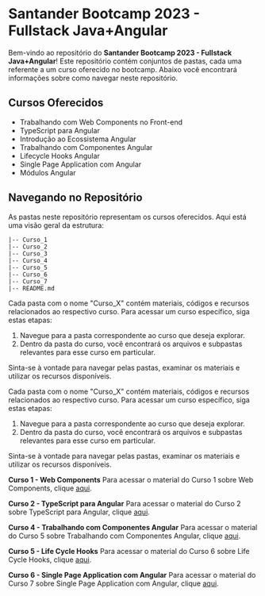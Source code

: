 # Santander Bootcamp 2023 - Fullstack Java+Angular

Bem-vindo ao repositório do **Santander Bootcamp 2023 - Fullstack Java+Angular**! Este repositório contém conjuntos de pastas, cada uma referente a um curso oferecido no bootcamp. Abaixo você encontrará informações sobre como navegar neste repositório.

## Cursos Oferecidos

- Trabalhando com Web Components no Front-end
- TypeScript para Angular
- Introdução ao Ecossistema Angular
- Trabalhando com Componentes Angular
- Lifecycle Hooks Angular
- Single Page Application com Angular
- Módulos Angular

## Navegando no Repositório

As pastas neste repositório representam os cursos oferecidos. Aqui está uma visão geral da estrutura:

```
|-- Curso_1
|-- Curso_2
|-- Curso_3
|-- Curso_4
|-- Curso_5
|-- Curso_6
|-- Curso_7
|-- README.md
```

Cada pasta com o nome "Curso_X" contém materiais, códigos e recursos relacionados ao respectivo curso. Para acessar um curso específico, siga estas etapas:

1. Navegue para a pasta correspondente ao curso que deseja explorar.
2. Dentro da pasta do curso, você encontrará os arquivos e subpastas relevantes para esse curso em particular.

Sinta-se à vontade para navegar pelas pastas, examinar os materiais e utilizar os recursos disponíveis.

Cada pasta com o nome "Curso_X" contém materiais, códigos e recursos relacionados ao respectivo curso. Para acessar um curso específico, siga estas etapas:

1. Navegue para a pasta correspondente ao curso que deseja explorar.
2. Dentro da pasta do curso, você encontrará os arquivos e subpastas relevantes para esse curso em particular.

Sinta-se à vontade para navegar pelas pastas, examinar os materiais e utilizar os recursos disponíveis.

**Curso 1 - Web Components**
Para acessar o material do Curso 1 sobre Web Components, clique [aqui](https://github.com/felipeAguiarCode/angular-playground/tree/main/C1%20-%20Web%20Components).

**Curso 2 - TypeScript para Angular**
Para acessar o material do Curso 2 sobre TypeScript para Angular, clique [aqui](https://github.com/felipeAguiarCode/angular-playground/tree/main/C2%20-%20Typescript%20para%20Angular).

**Curso 4 - Trabalhando com Componentes Angular**
Para acessar o material do Curso 5 sobre Trabalhando com Componentes Angular, clique [aqui](https://github.com/felipeAguiarCode/angular-playground/tree/main/C5%20-%20Trabalhando%20com%20componentes%20Angular).

**Curso 5 - Life Cycle Hooks**
Para acessar o material do Curso 6 sobre Life Cycle Hooks, clique [aqui](https://github.com/felipeAguiarCode/angular-playground/tree/main/C6%20-%20Life%20Cycle%20Hooks).

**Curso 6 - Single Page Application com Angular**
Para acessar o material do Curso 7 sobre Single Page Application com Angular, clique [aqui](github.com/felipeAguiarCode/angular-playground/tree/main/C8%20-%20Modulos).
